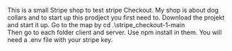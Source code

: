 This is a small Stripe shop to test stripe Checkout. My shop is about dog collars and to start up this prodject you first need to.
Download the projekt and start it up.
Go to the map by cd .\stripe_checkout-1-main\
Then go to each folder client and server.
Use npm install in them.
You will need a .env file with your stripe key.

